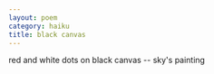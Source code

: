 ```yaml
---
layout: poem
category: haiku
title: black canvas
---
```

red and white dots
on black canvas --
sky's painting
